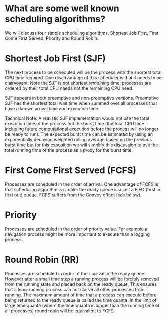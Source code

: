 # What are some well known scheduling algorithms?

We will discuss four simple scheduling algorithms, Shortest Job First, First Come First Served, Priority and Round Robin.

# Shortest Job First (SJF)

The next process to be scheduled will be the process with the shortest total CPU time required. One disadvantage of this scheduler is that it needs to be clairvoyant. Note the SJF is not shortest _remaining_ time; processes are ordered by their total CPU needs not the remaining CPU need.

SJF appears in both preemptive and non-preemptive versions. Preemptive SJF has the shortest total wait time when summed over all processes that have a known arrival time and execution time.

Technical Note: A realistic SJF implementation would not use the total execution time of the process but the burst time (the total CPU time including future computational execution before the process will no longer be ready to run). The expected burst time can be estimated by using an exponentially decaying weighted rolling average based on the previous burst time but for this exposition we will simplify this discussion to use the total running time of the process as a proxy for the burst time.

# First Come First Served (FCFS)

Processes are scheduled in the order of arrival. One advantage of FCFS is that scheduling algorithm is simple: the ready queue is a just a FIFO (first in first out) queue.
FCFS suffers from the Convoy effect (see below).

# Priority

Processes are scheduled in the order of priority value. For example a navigation process might be more important to execute than a logging process.

# Round Robin (RR)

Processes are scheduled in order of their arrival in the ready queue. However after a small time step a running process will be forcibly removed from the running state and placed back on the ready queue. This ensures that a long-running process can not starve all other processes from running.
The maximum amount of time that a process can execute before being returned to the ready queue is called the time quanta. In the limit of large time quanta (where the time quanta is longer than the running time of all processes) round robin will be equivalent to FCFS.

